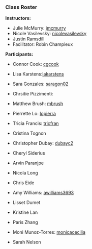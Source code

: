 ### Class Roster

**Instructors:**
- Julie McMurry: [jmcmurry](https://github.com/jmcmurry)
- Nicole Vasilevsky: [nicolevasilevsky](https://github.com/nicolevasilevsky)
- Justin Ramsdill
- Facilitator: Robin Champieux

**Participants:**
- Connor Cook: [cgcook](https://github.com/cgcook)
- Lisa Karstens:[lakarstens](https://github.com/lakarstens)
- Sara Gonzales: [saragon02](https://github.com/saragon02)
- Chrsitie Pizzimenti: 
- Matthew	Brush: [mbrush](https://github.com/mbrush)
- Pierrette	Lo: [lopierra](https://github.com/lopierra)
- Tricia Francis: [tricfran](https://github.com/tricfran)
- Cristina Tognon
- Christopher Dubay: [dubayc2](https://github.com/dubayc2)
- Cheryl Siderius
- Arvin	Paranjpe
- Nicola Long
- Chris	Eide
- Amy	Williams: [awilliams3693](https://github.com/awilliams3693)

- Lisset Dumet
- Kristine	Lan
- Paris	Zhang
- Moni	Munoz-Torres: [monicacecilia](https://github.com/monicacecilia)
- Sarah	Nelson
